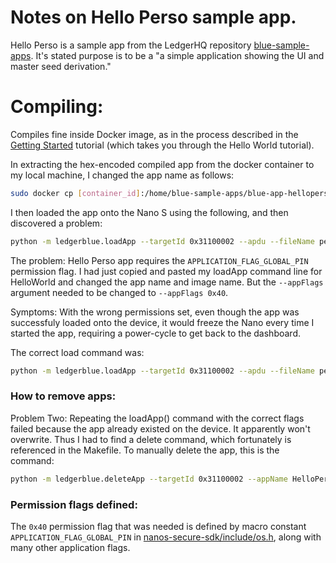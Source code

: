 # Notes on Hello Perso sample app.

Hello Perso is a sample app from the LedgerHQ repository
[blue-sample-apps](https://github.com/LedgerHQ/blue-sample-apps). It's
stated purpose is to be a "a simple application showing the UI and master
seed derivation."

# Compiling:

Compiles fine inside Docker image, as in the process described in the
[Getting Started](http://ledger.readthedocs.io/en/latest/nanos/setup.html)
tutorial (which takes you through the Hello World tutorial).

In extracting the hex-encoded compiled app from the docker container to my
local machine, I changed the app name as follows:

``` bash
sudo docker cp [container_id]:/home/blue-sample-apps/blue-app-helloperso/bin/app.hex perso-app.hex
```

I then loaded the app onto the Nano S using the following, and then
discovered a problem:

``` bash
python -m ledgerblue.loadApp --targetId 0x31100002 --apdu --fileName perso-app.hex --appName HelloPerso --appFlags 0x00 --icon ""
```

The problem: Hello Perso app requires the `APPLICATION_FLAG_GLOBAL_PIN`
permission flag. I had just copied and pasted my loadApp command line for
HelloWorld and changed the app name and image name.  But the `--appFlags`
argument needed to be changed to `--appFlags 0x40`.

Symptoms: With the wrong permissions set, even though the app was
successfuly loaded onto the device, it would freeze the Nano every
time I started the app, requiring a power-cycle to get back to the
dashboard.

The correct load command was:

``` bash
python -m ledgerblue.loadApp --targetId 0x31100002 --apdu --fileName perso-app.hex --appName HelloPerso --appFlags 0x40 --icon ""
```

### How to remove apps:

Problem Two: Repeating the loadApp() command with the correct flags failed
because the app already existed on the device.  It apparently won't
overwrite.  Thus I had to find a delete command, which fortunately is
referenced in the Makefile.  To manually delete the app, this is the
command:

``` bash
python -m ledgerblue.deleteApp --targetId 0x31100002 --appName HelloPerso
```

### Permission flags defined:

The `0x40` permission flag that was needed is defined by macro constant
`APPLICATION_FLAG_GLOBAL_PIN` in
[nanos-secure-sdk/include/os.h](https://github.com/LedgerHQ/nanos-secure-sdk/blob/master/include/os.h),
along with many other application flags.
